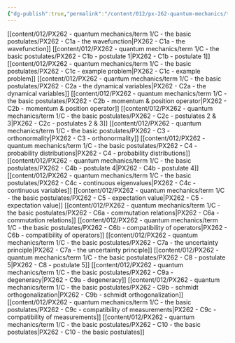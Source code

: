 ```yaml
---
{"dg-publish":true,"permalink":"/content/012/px-262-quantum-mechanics/term-1/c-the-basic-postulates/c-the-basic-postulates/","noteIcon":"1","created":"2025-08-27T13:14:15.804+01:00","updated":"2025-01-06T18:15:11.000+00:00"}
---
```


[[content/012/PX262 - quantum mechanics/term 1/C - the basic postulates/PX262 - C1a - the wavefunction\|PX262 - C1a - the wavefunction]]
[[content/012/PX262 - quantum mechanics/term 1/C - the basic postulates/PX262 - C1b - postulate 1\|PX262 - C1b - postulate 1]]
[[content/012/PX262 - quantum mechanics/term 1/C - the basic postulates/PX262 - C1c - example problem\|PX262 - C1c - example problem]]
[[content/012/PX262 - quantum mechanics/term 1/C - the basic postulates/PX262 - C2a - the dynamical variables\|PX262 - C2a - the dynamical variables]]
[[content/012/PX262 - quantum mechanics/term 1/C - the basic postulates/PX262 - C2b - momentum & position operator\|PX262 - C2b - momentum & position operator]]
[[content/012/PX262 - quantum mechanics/term 1/C - the basic postulates/PX262 - C2c - postulates 2 & 3\|PX262 - C2c - postulates 2 & 3]]
[[content/012/PX262 - quantum mechanics/term 1/C - the basic postulates/PX262 - C3 - orthonormality\|PX262 - C3 - orthonormality]]
[[content/012/PX262 - quantum mechanics/term 1/C - the basic postulates/PX262 - C4 - probability distributions\|PX262 - C4 - probability distributions]]
[[content/012/PX262 - quantum mechanics/term 1/C - the basic postulates/PX262 - C4b - postulate 4\|PX262 - C4b - postulate 4]]
[[content/012/PX262 - quantum mechanics/term 1/C - the basic postulates/PX262 - C4c - continuous eigenvalues\|PX262 - C4c - continuous variables]]
[[content/012/PX262 - quantum mechanics/term 1/C - the basic postulates/PX262 - C5 - expectation value\|PX262 - C5 - expectation value]]
[[content/012/PX262 - quantum mechanics/term 1/C - the basic postulates/PX262 - C6a - commutation relations\|PX262 - C6a - commutation relations]]
[[content/012/PX262 - quantum mechanics/term 1/C - the basic postulates/PX262 - C6b - compatibility of operators\|PX262 - C6b - compatibility of operators]]
[[content/012/PX262 - quantum mechanics/term 1/C - the basic postulates/PX262 - C7a - the uncertainty principle\|PX262 - C7a - the uncertainty principle]]
[[content/012/PX262 - quantum mechanics/term 1/C - the basic postulates/PX262 - C8 - postulate 5\|PX262 - C8 - postulate 5]]
[[content/012/PX262 - quantum mechanics/term 1/C - the basic postulates/PX262 - C9a - degeneracy\|PX262 - C9a - degeneracy]]
[[content/012/PX262 - quantum mechanics/term 1/C - the basic postulates/PX262 - C9b - schmidt orthogonalization\|PX262 - C9b - schmidt orthogonalization]]
[[content/012/PX262 - quantum mechanics/term 1/C - the basic postulates/PX262 - C9c - compatibility of measurements\|PX262 - C9c - compatibility of measurements]]
[[content/012/PX262 - quantum mechanics/term 1/C - the basic postulates/PX262 - C10 - the basic postulates\|PX262 - C10 - the basic postulates]]
